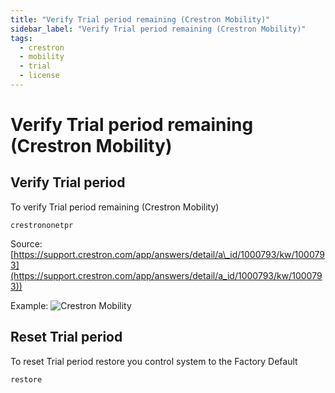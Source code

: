 ```yaml
---
title: "Verify Trial period remaining (Crestron Mobility)"
sidebar_label: "Verify Trial period remaining (Crestron Mobility)"
tags:
  - crestron
  - mobility
  - trial
  - license
---
```


#  Verify Trial period remaining (Crestron Mobility) 


## Verify Trial period
To verify Trial period remaining (Crestron Mobility) 
  ```
  crestrononetpr
  ```

Source:
[https://support.crestron.com/app/answers/detail/a\_id/1000793/kw/1000793](https://support.crestron.com/app/answers/detail/a_id/1000793/kw/1000793))

Example:
![Crestron Mobility](./img/kb-crestron-mobility-trial.png "Crestron Mobility Trial period")

## Reset Trial period
To reset Trial period restore you control system to the Factory Default
```
restore
```
